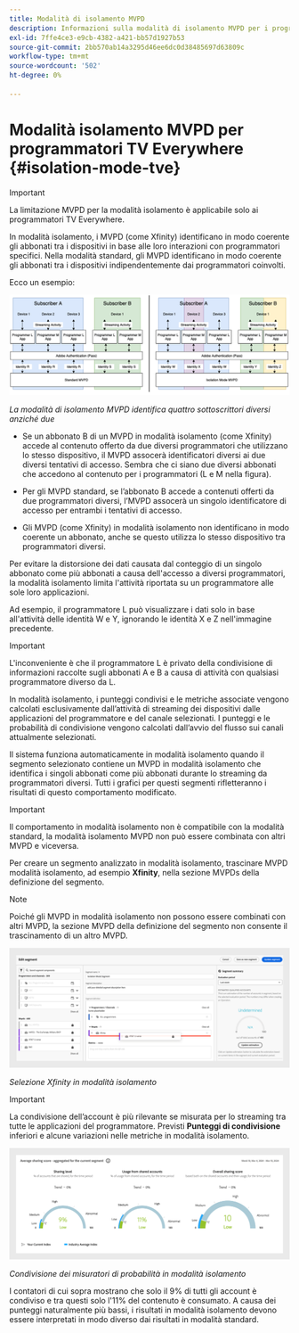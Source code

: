 ```yaml
---
title: Modalità di isolamento MVPD
description: Informazioni sulla modalità di isolamento MVPD per i programmatori TV Everywhere
exl-id: 7ffe4ce3-e9cb-4382-a421-bb57d1927b53
source-git-commit: 2bb570ab14a3295d46ee6dc0d38485697d63809c
workflow-type: tm+mt
source-wordcount: '502'
ht-degree: 0%

---
```


# Modalità isolamento MVPD per programmatori TV Everywhere {#isolation-mode-tve}

>[!IMPORTANT]
>
> La limitazione MVPD per la modalità isolamento è applicabile solo ai programmatori TV Everywhere.

In modalità isolamento, i MVPD (come Xfinity) identificano in modo coerente gli abbonati tra i dispositivi in base alle loro interazioni con programmatori specifici. Nella modalità standard, gli MVPD identificano in modo coerente gli abbonati tra i dispositivi indipendentemente dai programmatori coinvolti.

Ecco un esempio:

![](assets/isolation-diff-new.png)

*La modalità di isolamento MVPD identifica quattro sottoscrittori diversi anziché due*

* Se un abbonato B di un MVPD in modalità isolamento (come Xfinity) accede al contenuto offerto da due diversi programmatori che utilizzano lo stesso dispositivo, il MVPD assocerà identificatori diversi ai due diversi tentativi di accesso. Sembra che ci siano due diversi abbonati che accedono al contenuto per i programmatori (L e M nella figura).

* Per gli MVPD standard, se l’abbonato B accede a contenuti offerti da due programmatori diversi, l’MVPD assocerà un singolo identificatore di accesso per entrambi i tentativi di accesso.

* Gli MVPD (come Xfinity) in modalità isolamento non identificano in modo coerente un abbonato, anche se questo utilizza lo stesso dispositivo tra programmatori diversi.

Per evitare la distorsione dei dati causata dal conteggio di un singolo abbonato come più abbonati a causa dell&#39;accesso a diversi programmatori, la modalità isolamento limita l&#39;attività riportata su un programmatore alle sole loro applicazioni.

Ad esempio, il programmatore L può visualizzare i dati solo in base all&#39;attività delle identità W e Y, ignorando le identità X e Z nell&#39;immagine precedente.

>[!IMPORTANT]
>
> L&#39;inconveniente è che il programmatore L è privato della condivisione di informazioni raccolte sugli abbonati A e B a causa di attività con qualsiasi programmatore diverso da L.

In modalità isolamento, i punteggi condivisi e le metriche associate vengono calcolati esclusivamente dall’attività di streaming dei dispositivi dalle applicazioni del programmatore e del canale selezionati. I punteggi e le probabilità di condivisione vengono calcolati dall’avvio del flusso sui canali attualmente selezionati.

Il sistema funziona automaticamente in modalità isolamento quando il segmento selezionato contiene un MVPD in modalità isolamento che identifica i singoli abbonati come più abbonati durante lo streaming da programmatori diversi. Tutti i grafici per questi segmenti rifletteranno i risultati di questo comportamento modificato.

>[!IMPORTANT]
>
> Il comportamento in modalità isolamento non è compatibile con la modalità standard, la modalità isolamento MVPD non può essere combinata con altri MVPD e viceversa.

Per creare un segmento analizzato in modalità isolamento, trascinare MVPD modalità isolamento, ad esempio **Xfinity**, nella sezione MVPDs della definizione del segmento.

>[!NOTE]
>
> Poiché gli MVPD in modalità isolamento non possono essere combinati con altri MVPD, la sezione MVPD della definizione del segmento non consente il trascinamento di un altro MVPD.

![](assets/xfinity-in-segment.png)

*Selezione Xfinity in modalità isolamento*

>[!IMPORTANT]
>
> La condivisione dell’account è più rilevante se misurata per lo streaming tra tutte le applicazioni del programmatore. Previsti **Punteggi di condivisione** inferiori e alcune variazioni nelle metriche in modalità isolamento.

![](assets/aggregate-sharing-isolation.png)

*Condivisione dei misuratori di probabilità in modalità isolamento*

I contatori di cui sopra mostrano che solo il 9% di tutti gli account è condiviso e tra questi solo l&#39;11% del contenuto è consumato. A causa dei punteggi naturalmente più bassi, i risultati in modalità isolamento devono essere interpretati in modo diverso dai risultati in modalità standard.
